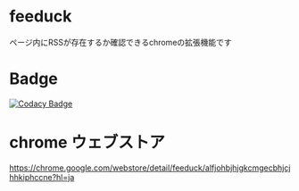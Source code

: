 # feeduck
ページ内にRSSが存在するか確認できるchromeの拡張機能です

# Badge
[![Codacy Badge](https://app.codacy.com/project/badge/Grade/3756c19dcfcb4fda89a91d83b5ac9a66)](https://www.codacy.com/gh/ishi720/feeduck-chrome-extension/dashboard?utm_source=github.com&amp;utm_medium=referral&amp;utm_content=ishi720/feeduck-chrome-extension&amp;utm_campaign=Badge_Grade)

# chrome ウェブストア
https://chrome.google.com/webstore/detail/feeduck/alfjohbjhjgkcmgecbhjcjhhkiphccne?hl=ja

